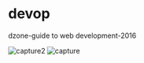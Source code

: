 # devop
dzone-guide to web development-2016

![capture2](https://cloud.githubusercontent.com/assets/23619819/24940511/8647e2fe-1f11-11e7-8ac9-74c84c30bec2.PNG)
![capture](https://cloud.githubusercontent.com/assets/23619819/24940516/8b30f0f8-1f11-11e7-9649-d91a69c07295.PNG)
